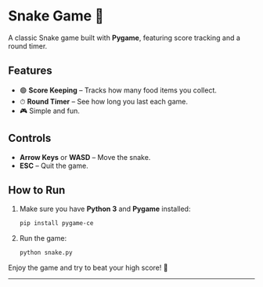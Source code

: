 # Snake Game 🐍

A classic Snake game built with **Pygame**, featuring score tracking and a round timer.

## Features

* 🟢 **Score Keeping** – Tracks how many food items you collect.
* ⏱ **Round Timer** – See how long you last each game.
* 🎮 Simple and fun.

## Controls

* **Arrow Keys** or **WASD** – Move the snake.
* **ESC** – Quit the game.

## How to Run

1. Make sure you have **Python 3** and **Pygame** installed:

   ```bash
   pip install pygame-ce
   ```
2. Run the game:

   ```bash
   python snake.py
   ```

Enjoy the game and try to beat your high score! 🎯

---
